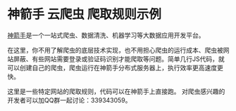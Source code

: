 # 神箭手 云爬虫 爬取规则示例

[神箭手](http://www.shenjian.io)是一个一站式爬虫、数据清洗、机器学习等大数据应用开发平台。

在这里，你不用了解爬虫的底层技术实现，也不用担心爬虫的运行成本、爬虫被网站屏蔽、有些网站需要登录或验证码识别才能爬取等问题。简单几行JS代码，就可以创建自己的爬虫，爬虫运行在神箭手分布式服务器上，执行效率更高速度更快。

这里是一些特定网站的爬取规则，代码可以在神箭手上直接跑。
对爬虫感兴趣的开发者可以加QQ群一起讨论：339343059。
